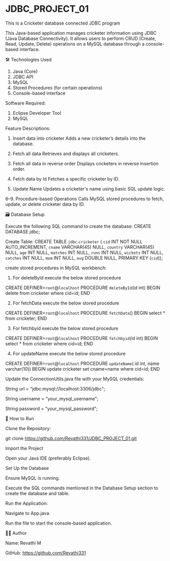 # JDBC_PROJECT_01

This is a Cricketer database connected JDBC program

This Java-based application manages cricketer information using JDBC (Java Database Connectivity). It allows users to perform CRUD (Create, Read, Update, Delete) operations on a MySQL database through a console-based interface.

🛠️ Technologies Used

1. Java (Core)
2. JDBC API
3. MySQL
4. Stored Procedures (for certain operations)
5. Console-based interface

Software Required:

1. Eclipse Developer Tool
2. MySQL
 
Feature Descriptions:

1. Insert data into cricketer
Adds a new cricketer’s details into the database.

2. Fetch all data
Retrieves and displays all cricketers.

3. Fetch all data in reverse order
Displays cricketers in reverse insertion order.

4. Fetch data by Id
Fetches a specific cricketer by ID.

5. Update Name
Updates a cricketer's name using basic SQL update logic.

6–9. Procedure-based Operations
Calls MySQL stored procedures to fetch, update, or delete cricketer data by ID.

🗃️ Database Setup

Execute the following SQL command to create the database:
CREATE DATABASE jdbc;
  
Create Table:
CREATE TABLE `jdbc`.`cricketer` (
  `cid` INT NOT NULL AUTO_INCREMENT,
  `cname` VARCHAR(45) NULL,
  `country` VARCHAR(45) NULL,
  `age` INT NULL,
  `matches` INT NULL,
  `runs` INT NULL,
  `wickets` INT NULL,
  `catches` INT NULL,
  `mom` INT NULL,
  `avg` DOUBLE NULL,
  PRIMARY KEY (`cid`));
  
create stored procedures in MySQL workbench:

1. For deleteById execute the below stored procedure

CREATE DEFINER=`root`@`localhost` PROCEDURE `deleteById`(id int)
BEGIN
delete from cricketer where cid=id;
END

2. For fetchData execute the below stored procedure

CREATE DEFINER=`root`@`localhost` PROCEDURE `fetchData`()
BEGIN
select * from cricketer;
END

3. For fetchbyid execute the below stored procedure

CREATE DEFINER=`root`@`localhost` PROCEDURE `fetchbyid`(id int)
BEGIN
select * from cricketer where cid=id;
END

4. For updateName execute the below stored procedure

CREATE DEFINER=`root`@`localhost` PROCEDURE `updateName`( id int, name varchar(10))
BEGIN
update cricketer set cname=name where cid=id;
END

Update the ConnectionUtils.java file with your MySQL credentials:

String url = "jdbc:mysql://localhost:3306/jdbc";

String username = "your_mysql_username";

String password = "your_mysql_password";


🚀 How to Run

Clone the Repository:

git clone https://github.com/Revathi331/JDBC_PROJECT_01.git

Import the Project

Open your Java IDE (preferably Eclipse).

Set Up the Database

Ensure MySQL is running.

Execute the SQL commands mentioned in the Database Setup section to create the database and table.

Run the Application:

Navigate to App.java.

Run the file to start the console-based application.


🧑‍💻 Author

Name: Revathi M

GitHub: https://github.com/Revathi331
